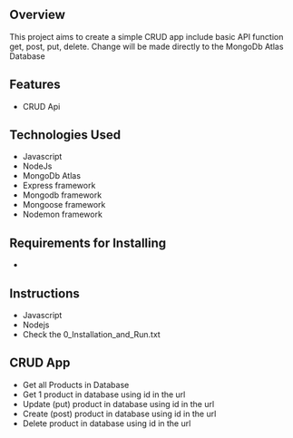 ## Overview
This project aims to create a simple CRUD app include basic API function get, post, put, delete. Change will be made directly to the MongoDb Atlas Database

## Features
- CRUD Api

## Technologies Used
- Javascript
- NodeJs
- MongoDb Atlas
- Express framework
- Mongodb framework   
- Mongoose framework
- Nodemon framework

## Requirements for Installing
- 

## Instructions
- Javascript
- Nodejs
- Check the 0_Installation_and_Run.txt
  
## CRUD App
- Get all Products in Database
- Get 1 product in database using id in the url
- Update (put) product in database using id in the url
- Create (post) product in database using id in the url
- Delete product in database using id in the url

